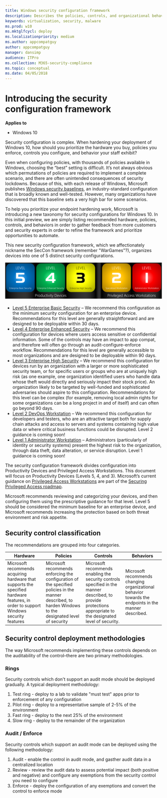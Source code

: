 ```yaml
---
title: Windows security configuration framework
description: Describes the policies, controls, and organizational behaviors for Windows security configuration framework.
keywords: virtualization, security, malware
ms.prod: w10
ms.mktglfcycl: deploy
ms.localizationpriority: medium
ms.author: appcompatguy
author: appcompatguy
manager: dansimp
audience: ITPro
ms.collection: M365-security-compliance
ms.topic: conceptual
ms.date: 04/05/2018
---
```


# Introducing the security configuration framework

**Applies to**  

-   Windows 10

Security configuration is complex. When hardening your deployment of Windows 10, how should you prioritize the hardware you buy, policies you enforce, controls you configure, and behavior your staff exhibit?

Even when configuring policies, with thousands of policies available in Windows, choosing the “best” setting is difficult. It’s not always obvious which permutations of policies are required to implement a complete scenario, and there are often unintended consequences of security lockdowns. Because of this, with each release of Windows, Microsoft publishes [Windows security baselines](https://docs.microsoft.com/windows/security/threat-protection/windows-security-baselines), an industry-standard configuration that is broadly known and well-tested. However, many organizations have discovered that this baseline sets a very high bar for some scenarios.

To help you prioritize your endpoint hardening work, Microsoft is introducing a new taxonomy for security configurations for Windows 10. In this initial preview, we are simply listing recommended hardware, policies, controls, and behaviors in order to gather feedback from more customers and security experts in order to refine the framework and prioritize opportunities to automate.

This new security configuration framework, which we affectionately nickname the SecCon framework (remember "WarGames"?), organizes devices into one of 5 distinct security configurations.

![SECCON Framework](images/seccon-framework.png)

- [Level 5 Enterprise Basic Security](level-5-enterprise-security.md) – We recommend this configuration as the minimum security configuration for an enterprise device. Recommendations for this level are generally straightforward and are designed to be deployable within 30 days.
- [Level 4 Enterprise Enhanced Security](level-4-enterprise-high-security.md) – We recommend this configuration for devices where users access sensitive or confidential information. Some of the controls may have an impact to app compat, and therefore will often go through an audit-configure-enforce workflow. Recommendations for this level are generally accessible to most organizations and are designed to be deployable within 90 days.
- [Level 3 Enterprise High Security](level-3-enterprise-vip-security.md) – We recommend this configuration for devices run by an organization with a larger or more sophisticated security team, or for specific users or groups who are at uniquely high risk (as one example, one organization identified users who handle data whose theft would directly and seriously impact their stock price). An organization likely to be targeted by well-funded and sophisticated adversaries should aspire to this configuration. Recommendations for this level can be complex (for example, removing local admin rights for some organizations can be a long project in and of itself) and can often go beyond 90 days.
- [Level 2 DevOps Workstation](level-2-enterprise-devops-security.md) – We recommend this configuration for developers and testers, who are an attractive target both for supply chain attacks and access to servers and systems containing high value data or where critical business functions could be disrupted. Level 2 guidance is coming soon!
- [Level 1 Administrator Workstation](level-1-enterprise-administrator-security.md) – Administrators (particularly of identity or security systems) present the highest risk to the organization, through data theft, data alteration, or service disruption. Level 1 guidance is coming soon!


The security configuration framework divides configuration into Productivity Devices and Privileged Access Workstations. This document will focus on Productivity Devices
(Levels 5, 4, and 3). 
Microsoft’s current guidance on [Privileged Access Workstations](http://aka.ms/privsec) are part of the [Securing Privileged Access roadmap](http://aka.ms/privsec).

Microsoft recommends reviewing and categorizing your devices, and then configuring them using the prescriptive guidance for that level. 
Level 5 should be considered the minimum baseline for an enterprise device, and Microsoft recommends increasing the protection based on both threat environment and risk appetite.

## Security control classification

The recommendations are grouped into four categories.

| Hardware | Policies | Controls | Behaviors |
|----------|----------|----------|-----------|
| Microsoft recommends acquiring hardware that supports the specified hardware features, in order to support Windows security features | Microsoft recommends enforcing the configuration of the specified policies in the manner described, to harden Windows to the designated level of security | Microsoft recommends enabling the security controls specified in the manner described, to provide protections appropriate to the designated level of security. | Microsoft recommends changing organizational behavior towards the endpoints in the manner described. |

## Security control deployment methodologies

The way Microsoft recommends implementing these controls depends on the
auditability of the control–there are two primary methodologies.

### Rings

Security controls which don't support an audit mode should be deployed gradually. A typical deployment methodology:

1. Test ring - deploy to a lab to validate "must test" apps prior to enforcement of any configuration
2. Pilot ring - deploy to a representative sample of 2-5% of the environment
3. Fast ring - deploy to the next 25% of the environment
4. Slow ring - deploy to the remainder of the organization

### Audit / Enforce

Security controls which support an audit mode can be deployed using the following methodology:

1. Audit - enable the control in audit mode, and gasther audit data in a centralized location
2. Review - review the audit data to assess potential impact (both positive and negative) and configure any exemptions from the security control you need to configure
3. Enforce - deploy the configuration of any exemptions and convert the control to enforce mode
